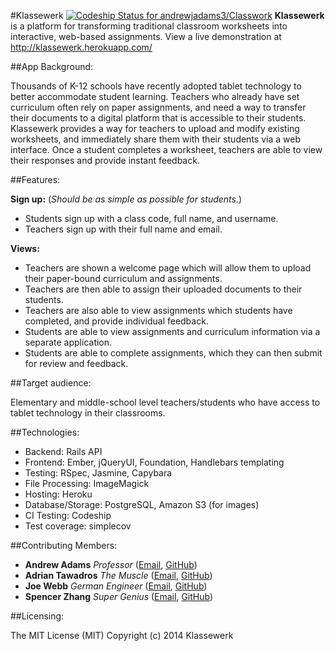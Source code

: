 #Klassewerk [ ![Codeship Status for andrewjadams3/Classwork](https://www.codeship.io/projects/eb148f30-05f5-0132-8fe1-4e33fd065d6f/status?branch=master)](https://www.codeship.io/projects/30994)
**Klassewerk** is a platform for transforming traditional classroom worksheets into interactive, web-based assignments.
View a live demonstration at http://klassewerk.herokuapp.com/

##App Background:

Thousands of K-12 schools have recently adopted tablet technology to better accommodate student learning. Teachers who already have set curriculum often rely on paper assignments, and need a way to transfer their documents to a digital platform that is accessible to their students. Klassewerk provides a way for teachers to upload and modify existing worksheets, and immediately share them with their students via a web interface. Once a student completes a worksheet, teachers are able to view their responses and provide instant feedback.

##Features:

**Sign up:** (*Should be as simple as possible for students.*)
- Students sign up with a class code, full name, and username.
- Teachers sign up with their full name and email.
  
**Views:**
- Teachers are shown a welcome page which will allow them to upload their paper-bound curriculum and assignments.
- Teachers are then able to assign their uploaded documents to their students.
- Teachers are also able to view assignments which students have completed, and provide individual feedback.
- Students are able to view assignments and curriculum information via a separate application.
- Students are able to complete assignments, which they can then submit for review and feedback.
  

##Target audience:

Elementary and middle-school level teachers/students who have access to tablet technology in their classrooms.

##Technologies: 

- Backend: Rails API
- Frontend: Ember, jQueryUI, Foundation, Handlebars templating
- Testing: RSpec, Jasmine, Capybara
- File Processing: ImageMagick
- Hosting: Heroku
- Database/Storage: PostgreSQL, Amazon S3 (for images)
- CI Testing: Codeship
- Test coverage: simplecov

##Contributing Members:

- **Andrew Adams** *Professor* ([Email](mailto:andrewjadams3@gmail.com), [GitHub](https://github.com/andrewjadams3))
- **Adrian Tawadros** *The Muscle* ([Email](mailto:adriantawadros@gmail.com), [GitHub](https://github.com/Adrian2014))
- **Joe Webb** *German Engineer* ([Email](mailto:imjoewebb@gmail.com), [GitHub](https://github.com/ImJoeWebb))
- **Spencer Zhang** *Super Genius* ([Email](mailto:syz4@cornell.edu), [GitHub](https://github.com/Spencer-Zhang))

##Licensing: 

The MIT License (MIT)
Copyright (c) 2014 Klassewerk
